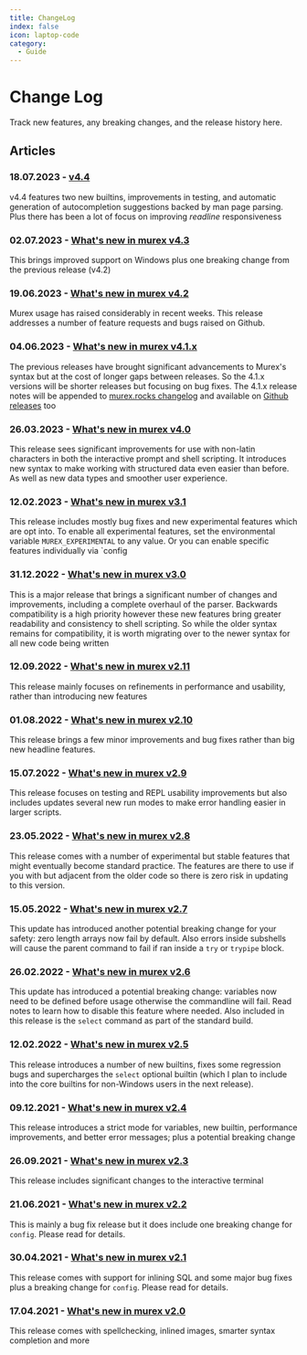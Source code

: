 ```yaml
---
title: ChangeLog
index: false
icon: laptop-code
category:
  - Guide
---
```


# Change Log

Track new features, any breaking changes, and the release history here.

## Articles

### 18.07.2023 - [v4.4](v4.4.md)

v4.4 features two new builtins, improvements in testing, and automatic generation of autocompletion suggestions backed by man page parsing. Plus there has been a lot of focus on improving _readline_ responsiveness

### 02.07.2023 - [What's new in murex v4.3](v4.3.md)

This brings improved support on Windows plus one breaking change from the previous release (v4.2)

### 19.06.2023 - [What's new in murex v4.2](v4.2.md)

Murex usage has raised considerably in recent weeks. This release addresses a number of feature requests and bugs raised on Github.

### 04.06.2023 - [What's new in murex v4.1.x](v4.1.md)

The previous releases have brought significant advancements to Murex's syntax but at the cost of longer gaps between releases. So the 4.1.x versions will be shorter releases but focusing on bug fixes. The 4.1.x release notes will be appended to [murex.rocks changelog](https://murex.rocks/changelog/) and available on [Github releases](https://github.com/lmorg/murex/releases) too

### 26.03.2023 - [What's new in murex v4.0](v4.0.md)

This release sees significant improvements for use with non-latin characters in both the interactive prompt and shell scripting. It introduces new syntax to make working with structured data even easier than before. As well as new data types and smoother user experience.

### 12.02.2023 - [What's new in murex v3.1](v3.1.md)

This release includes mostly bug fixes and new experimental features which are opt into. To enable all experimental features, set the environmental variable `MUREX_EXPERIMENTAL` to any value. Or you can enable specific features individually via `config

### 31.12.2022 - [What's new in murex v3.0](v3.0.md)

This is a major release that brings a significant number of changes and improvements, including a complete overhaul of the parser. Backwards compatibility is a high priority however these new features bring greater readability and consistency to shell scripting. So while the older syntax remains for compatibility, it is worth migrating over to the newer syntax for all new code being written

### 12.09.2022 - [What's new in murex v2.11](v2.11.md)

This release mainly focuses on refinements in performance and usability, rather than introducing new features

### 01.08.2022 - [What's new in murex v2.10](v2.10.md)

This release brings a few minor improvements and bug fixes rather than big new headline features.

### 15.07.2022 - [What's new in murex v2.9](v2.9.md)

This release focuses on testing and REPL usability improvements but also includes updates several new run modes to make error handling easier in larger scripts.

### 23.05.2022 - [What's new in murex v2.8](v2.8.md)

This release comes with a number of experimental but stable features that might eventually become standard practice. The features are there to use if you with but adjacent from the older code so there is zero risk in updating to this version.

### 15.05.2022 - [What's new in murex v2.7](v2.7.md)

This update has introduced another potential breaking change for your safety: zero length arrays now fail by default. Also errors inside subshells will cause the parent command to fail if ran inside a `try` or `trypipe` block.

### 26.02.2022 - [What's new in murex v2.6](v2.6.md)

This update has introduced a potential breaking change: variables now need to be defined before usage otherwise the commandline will fail. Read notes to learn how to disable this feature where needed. Also included in this release is the `select` command as part of the standard build.

### 12.02.2022 - [What's new in murex v2.5](v2.5.md)

This release introduces a number of new builtins, fixes some regression bugs and supercharges the `select` optional builtin (which I plan to include into the core builtins for non-Windows users in the next release).

### 09.12.2021 - [What's new in murex v2.4](v2.4.md)

This release introduces a strict mode for variables, new builtin, performance improvements, and better error messages; plus a potential breaking change

### 26.09.2021 - [What's new in murex v2.3](v2.3.md)

This release includes significant changes to the interactive terminal

### 21.06.2021 - [What's new in murex v2.2](v2.2.md)

This is mainly a bug fix release but it does include one breaking change for `config`. Please read for details.

### 30.04.2021 - [What's new in murex v2.1](v2.1.md)

This release comes with support for inlining SQL and some major bug fixes plus a breaking change for `config`. Please read for details.

### 17.04.2021 - [What's new in murex v2.0](v2.0.md)

This release comes with spellchecking, inlined images, smarter syntax completion and more
